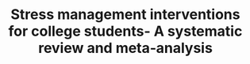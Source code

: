 --- 
abstract: '' 
authors: 
 - Y Amanvermez
 -  M Rahmadiana
 -  E Karyotaki
 -  L de Wit
 -  admin
 -  ...
doi: '10.1111/cpsp.12342' 
featured: false 
publication: '*Clinical Psychology: Science and Practice, e*, 255' 
publication_short: '' 
publishDate: '' 
title: 'Stress management interventions for college students- A systematic review and meta‐analysis' 
url_code: '' 
url_dataset: '' 
url_pdf: '' 
url_poster: '' 
url_project: '' 
url_slides: '' 
url_source: '' 
url_video: '' 
---